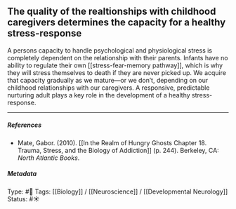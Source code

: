## The quality of the realtionships with childhood caregivers determines the capacity for a healthy stress-response  # 

A persons capacity to handle psychological and physiological stress is completely dependent on the relationship with their parents. Infants have no ability to regulate their own [[stress-fear-memory pathway]], which is why they will stress themselves to death if they are never picked up. We acquire that capacity gradually as we mature—or we don’t, depending on our childhood relationships with our caregivers. A responsive, predictable nurturing adult plays a key role in the development of a healthy stress-response.

___

##### References

- Mate, Gabor. (2010). [[In the Realm of Hungry Ghosts Chapter 18. Trauma, Stress, and the Biology of Addiction]] (p. 244). Berkeley, CA: _North Atlantic Books_.

##### Metadata

Type: #🔴 
Tags: [[Biology]] / [[Neuroscience]] / [[Developmental Neurology]] 
Status: #☀️ 